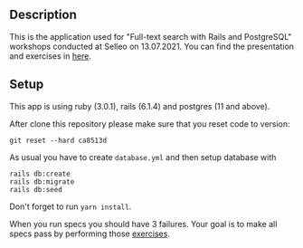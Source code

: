 ## Description

This is the application used for "Full-text search with Rails and PostgreSQL" workshops conducted at Selleo on 13.07.2021.
You can find the presentation and exercises in
[here](https://docs.google.com/presentation/d/10DeUZRd38nOVtiawHmwXZvm3dLFq_y6MK7bvBEJI7d8/edit#slide=id.g2f740742ff_0_0).

## Setup

This app is using ruby (3.0.1), rails (6.1.4) and postgres (11 and above).

After clone this repository please make sure that you reset code to version:

```
git reset --hard ca8513d
```

As usual you have to create `database.yml` and then setup database with
```
rails db:create
rails db:migrate
rails db:seed
```

Don't forget to run `yarn install`.

When you run specs you should have 3 failures. Your goal is to make all specs pass by performing those
[exercises](https://docs.google.com/presentation/d/10DeUZRd38nOVtiawHmwXZvm3dLFq_y6MK7bvBEJI7d8/edit#slide=id.g2f740742ff_0_1380).
